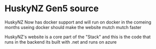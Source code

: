 # HuskyNZ Gen5 source

HuskyNZ Now has docker support and will run on docker in the comeing months useing docker should make the website mutch mutch faster


HuskyNZ's website is a core part of the "Stack" and this is the code that runs in the backend its built with .net and runs on azure
